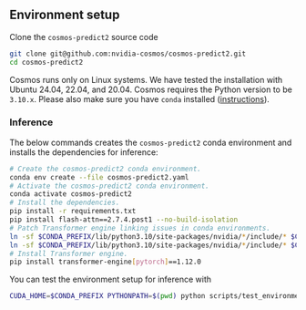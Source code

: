 ## Environment setup

Clone the `cosmos-predict2` source code
```bash
git clone git@github.com:nvidia-cosmos/cosmos-predict2.git
cd cosmos-predict2
```

Cosmos runs only on Linux systems. We have tested the installation with Ubuntu 24.04, 22.04, and 20.04.
Cosmos requires the Python version to be `3.10.x`. Please also make sure you have `conda` installed ([instructions](https://docs.conda.io/projects/conda/en/latest/user-guide/install/index.html)).

### Inference

The below commands creates the `cosmos-predict2` conda environment and installs the dependencies for inference:
```bash
# Create the cosmos-predict2 conda environment.
conda env create --file cosmos-predict2.yaml
# Activate the cosmos-predict2 conda environment.
conda activate cosmos-predict2
# Install the dependencies.
pip install -r requirements.txt
pip install flash-attn==2.7.4.post1 --no-build-isolation
# Patch Transformer engine linking issues in conda environments.
ln -sf $CONDA_PREFIX/lib/python3.10/site-packages/nvidia/*/include/* $CONDA_PREFIX/include/
ln -sf $CONDA_PREFIX/lib/python3.10/site-packages/nvidia/*/include/* $CONDA_PREFIX/include/python3.10
# Install Transformer engine.
pip install transformer-engine[pytorch]==1.12.0
```

You can test the environment setup for inference with
```bash
CUDA_HOME=$CONDA_PREFIX PYTHONPATH=$(pwd) python scripts/test_environment.py
```
